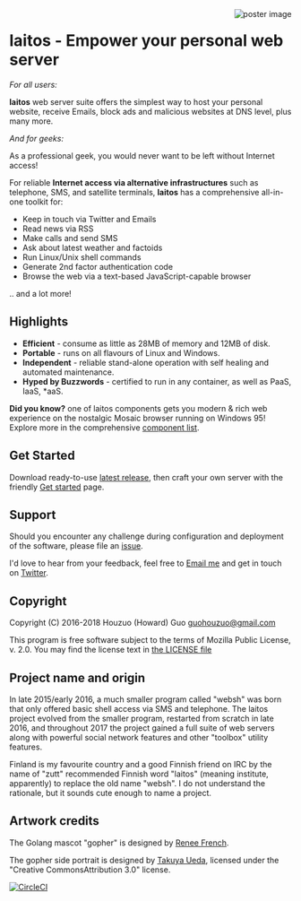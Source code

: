 <img src="https://raw.githubusercontent.com/HouzuoGuo/laitos/master/doc/cosmetic/poster.png" alt="poster image" align="right" />

# laitos - Empower your personal web server

_For all users:_

**laitos** web server suite offers the simplest way to host your personal website, receive Emails, block ads and
malicious websites at DNS level, plus many more. 

_And for geeks:_

As a professional geek, you would never want to be left without Internet access!

For reliable **Internet access via alternative infrastructures** such as telephone, SMS, and satellite terminals,
**laitos** has a comprehensive all-in-one toolkit for:

- Keep in touch via Twitter and Emails
- Read news via RSS
- Make calls and send SMS
- Ask about latest weather and factoids
- Run Linux/Unix shell commands
- Generate 2nd factor authentication code
- Browse the web via a text-based JavaScript-capable browser

.. and a lot more!

## Highlights

- **Efficient** - consume as little as 28MB of memory and 12MB of disk.
- **Portable** - runs on all flavours of Linux and Windows.
- **Independent** - reliable stand-alone operation with self healing and automated maintenance.
- **Hyped by Buzzwords** - certified to run in any container, as well as PaaS, IaaS, \*aaS.

**Did you know?** one of laitos components gets you modern & rich web experience on the nostalgic Mosaic browser running
on Windows 95! Explore more in the comprehensive [component list](https://github.com/HouzuoGuo/laitos/wiki/Component-list).

## Get Started
Download ready-to-use [latest release](https://github.com/HouzuoGuo/laitos/releases), then craft your own server with
the friendly [Get started](https://github.com/HouzuoGuo/laitos/wiki/Get-started) page.

## Support
Should you encounter any challenge during configuration and deployment of the software, please file an [issue](https://github.com/HouzuoGuo/laitos/issues).

I'd love to hear from your feedback, feel free to [Email me](mailto:guohouzuo@gmail.com) and get in touch on [Twitter](https://twitter.com/hzguo).

## Copyright
Copyright (C) 2016-2018 Houzuo (Howard) Guo <guohouzuo@gmail.com>

This program is free software subject to the terms of Mozilla Public License, v. 2.0. You may find the license text in
[the LICENSE file](https://github.com/HouzuoGuo/laitos/blob/master/LICENSE)

## Project name and origin
In late 2015/early 2016, a much smaller program called "websh" was born that only offered basic shell access via SMS and
telephone. The laitos project evolved from the smaller program, restarted from scratch in late 2016, and throughout
2017 the project gained a full suite of web servers along with powerful social network features and other "toolbox"
utility features.

Finland is my favourite country and a good Finnish friend on IRC by the name of "zutt" recommended Finnish word "laitos"
(meaning institute, apparently) to replace the old name "websh". I do not understand the rationale, but it
sounds cute enough to name a project.

## Artwork credits
The Golang mascot "gopher" is designed by [Renee French](http://reneefrench.blogspot.com).

The gopher side portrait is designed by [Takuya Ueda](https://twitter.com/tenntenn), licensed under the "Creative
CommonsAttribution 3.0" license.

[![CircleCI](https://circleci.com/gh/HouzuoGuo/laitos.svg?style=svg)](https://circleci.com/gh/HouzuoGuo/laitos)
